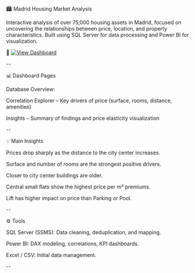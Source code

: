 🏙️ Madrid Housing Market Analysis

Interactive analysis of over 75,000 housing assets in Madrid, focused on uncovering the relationships between price, location, and property characteristics.
Built using SQL Server for data processing and Power BI for visualization.

🔗 [![View Dashboard](https://img.shields.io/badge/Power%20BI-View%20Dashboard-yellow?logo=powerbi)](https://app.powerbi.com/view?r=eyJrIjoiNTg2OTYyM2EtNTAxMS00NzVlLWE0MWYtYzc0OWMzZDBjM2FhIiwidCI6ImFlYzc2MmU0LTNkNTQtNDk1ZS1hOGZlLTQyODdkY2U2ZmU2OSIsImMiOjh9)

--

📊 Dashboard Pages

Database Overview: 

Correlation Explorer – Key drivers of price (surface, rooms, distance, amenities)

Insights – Summary of findings and price elasticity visualization

--

💡 Main Insights

Prices drop sharply as the distance to the city center increases.

Surface and number of rooms are the strongest positive drivers.

Closer to city center buildings are older.

Central small flats show the highest price per m² premiums.

Lift has higher impact on price than Parking or Pool.

--

⚙️ Tools

SQL Server (SSMS): Data cleaning, deduplication, and mapping.

Power BI: DAX modeling, correlations, KPI dashboards.

Excel / CSV: Initial data management.

--
